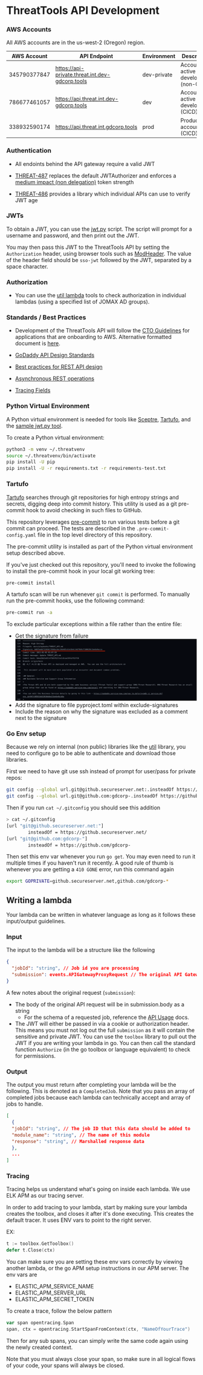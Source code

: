 # ThreatTools API Development

### AWS Accounts

All AWS accounts are in the us-west-2 (Oregon) region.

| AWS Account | API Endpoint | Environment | Description
| --- | --- | --- | ---
| 345790377847 | https://api-private.threat.int.dev-gdcorp.tools | dev-private | Account for active development (non-CICD)
| 786677461057 | https://api.threat.int.dev-gdcorp.tools | dev | Account for active development (CICD)
| 338932590174 | https://api.threat.int.gdcorp.tools | prod | Production account (CICD)

### Authentication

* All endoints behind the API gateway require a valid JWT

* [THREAT-487](https://jira.godaddy.com/browse/THREAT-487) replaces the default
  JWTAuthorizer and enforces a [medium impact (non
  delegation)](https://confluence.godaddy.com/display/AUTH/Security+Tokens)
  token strength

* [THREAT-486](https://jira.godaddy.com/browse/THREAT-486) provides a library
  which individual APIs can use to verify JWT age

### JWTs

To obtain a JWT, you can use the [jwt.py](../tools/jwt.py) script.  The script
will prompt for a username and password, and then print out the JWT.

You may then pass this JWT to the ThreatTools API by setting the
`Authorization` header, using browser tools such as
[ModHeader](https://bewisse.com/modheader/).  The value of the header field
should be `sso-jwt` followed by the JWT, separated by a space character.

### Authorization

* You can use the [util lambda](https://github.com/gdcorp-infosec/threat-util/tree/master/lambda) tools to check authorization in individual lambdas (using a specified list of JOMAX AD groups).

### Standards / Best Practices

* Development of the ThreatTools API will follow the [CTO
  Guidelines](https://github.secureserver.net/CTO/guidelines/blob/master/Standards-Best-Practices/MustHaveShouldDo.md)
  for applications that are onboarding to AWS.  Alternative formatted document
  is
  [here](https://confluence.godaddy.com/display/AS/Phase+3+-+Must+Haves+to+go+to+Public+cloud).

* [GoDaddy API Design Standards](https://github.secureserver.net/CTO/guidelines/tree/master/api-design)

* [Best practices for REST API design](https://stackoverflow.blog/2020/03/02/best-practices-for-rest-api-design/)

* [Asynchronous REST operations](https://restcookbook.com/Resources/asynchroneous-operations/)

* [Tracing Fields](https://www.elastic.co/guide/en/ecs/current/ecs-tracing.html)

### Python Virtual Environment

A Python virtual environment is needed for tools like
[Sceptre](../sceptre/README.md), [Tartufo](#tartufo), and the [sample jwt.py
tool](../tools/jwt.py).

To create a Python virtual environment:

```bash
python3 -m venv ~/.threatvenv
source ~/.threatvenv/bin/activate
pip install -U pip
pip install -U -r requirements.txt -r requirements-test.txt
```

### Tartufo

[Tartufo](https://github.com/godaddy/tartufo) searches through git repositories
for high entropy strings and secrets, digging deep into commit history.  This
utility is used as a git pre-commit hook to avoid checking in such files to
GitHub.

This repository leverages [pre-commit](https://pre-commit.com/) to run various
tests before a git commit can proceed.  The tests are described in the
`.pre-commit-config.yaml` file in the top level directory of this repository.

The pre-commit utility is installed as part of the Python virtual environment
setup described above.

If you've just checked out this repository, you'll need to invoke the following
to install the pre-commit hook in your local git working tree:

```bash
pre-commit install
```

A tartufo scan will be run whenever `git commit` is performed.  To manually run
the pre-commit hooks, use the following command:

```bash
pre-commit run -a
```

To exclude particular exceptions within a file rather than the entire file:
- Get the signature from failure
  ![tartufo-signature](diagrams/tartufo_signature.png)
- Add the signature to file pyproject.toml within exclude-signatures
- Include the reason on why the signature was excluded as a comment next to the signature

### Go Env setup

Because we rely on internal (non public) libraries like the [util](https://github.com/gdcorp-infosec/threat-util) library, you need to configure go to be able to authenticate and download those libraries.

First we need to have git use ssh instead of prompt for user/pass for private repos:

```sh
git config --global url.git@github.secureserver.net:.insteadOf https://github.secureserver.net/
git config --global url.git@github.com:gdcorp-.insteadOf https://github.com/gdcorp-
```

Then if you run `cat ~/.gitconfig` you should see this addition

```sh
> cat ~/.gitconfig
[url "git@github.secureserver.net:"]
        insteadOf = https://github.secureserver.net/
[url "git@github.com:gdcorp-"]
        insteadOf = https://github.com/gdcorp-
```

Then set this env var whenever you run `go get`.  You may even need to run it multiple times if you haven't run it recently.  A good rule of thumb is whenever you are getting a `410 GONE` error, run this command again

```sh
export GOPRIVATE=github.secureserver.net,github.com/gdcorp-*
```

## Writing a lambda

Your lambda can be written in whatever language as long as it follows these input/output guidelines.

### Input

The input to the lambda will be a structure like the following

```json
{
  "jobId": "string", // Job id you are processing
  "submission": events.APIGatewayProxyRequest // The original API Gateway request for the job.
}
```

A few notes about the original request (`submission`):

* The body of the original API request will be in submission.body as a string
  * For the schema of a requested job, reference the [API Usage](USAGE.md#Requests) docs.
* The JWT will either be passed in via a cookie or authorization header.  This means you must not log out the full `submission` as it will contain the sensitive and private JWT.  You can use the `toolbox` library to pull out the JWT if you are writing your lambda in go.  You can then call the standard function `Authorize` (in the go toolbox or language equivalent) to check for permissions.

### Output

The output you must return after completing your lambda will be the following.
This is denoted as a `CompletedJob`.  Note that you pass an array of completed jobs because
each lambda can technically accept and array of jobs to handle.

```json
[
  {
  "jobId": "string", // The job ID that this data should be added to
  "module_name": "string", // The name of this module
  "response": "string", // Marshalled response data
  },
  ...
]
```

### Tracing

Tracing helps us understand what's going on inside each lambda.  We use ELK APM as our tracing server.

In order to add tracing to your lambda, start by making sure your lambda creates the toolbox, and closes it after it's done executing.  This creates the default tracer.  It uses ENV vars to point to the right server.

EX:

```go
t := toolbox.GetToolbox()
defer t.Close(ctx)
```

You can make sure you are setting these env vars correctly by viewing another lambda, or the go APM setup instructions in our APM server.  The env vars are

* ELASTIC_APM_SERVICE_NAME
* ELASTIC_APM_SERVER_URL
* ELASTIC_APM_SECRET_TOKEN

To create a trace, follow the below pattern

```go
var span opentracing.Span
span, ctx = opentracing.StartSpanFromContext(ctx, "NameOfYourTrace")
```

Then for any sub spans, you can simply write the same code again using the newly created context.

Note that you must always close your span, so make sure in all logical flows of your code, your spans will always be closed.
